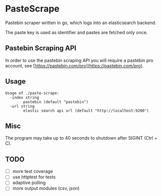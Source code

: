 # PasteScrape
Pastebin scraper written in go, which logs into an elasticsearch backend.

The paste key is used as identifier and pastes are fetched only once.

## Pastebin Scraping API
In order to use the pastebin scraping API you will require a pastebin pro account, see [https://pastebin.com/pro](https://pastebin.com/pro).

## Usage

```
Usage of ./paste-scrape:
  -index string
        pastebin (default "pastebin")
  -url string
        elastic search api url (default "http://localhost:9200")
```

## Misc
The program may take up to 40 seconds to shutdown after SIGINT (Ctrl + C).

## TODO

- [ ] more test coverage
- [ ] use httptest for tests
- [ ] adaptive polling
- [ ] more output modules (csv, json)
